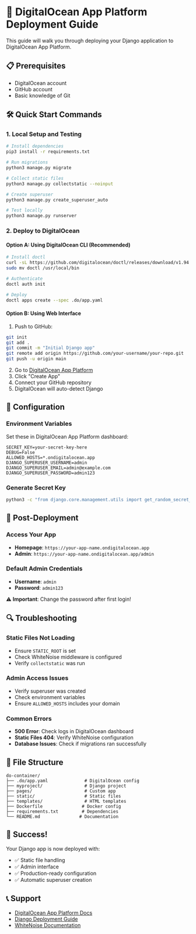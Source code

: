 # 🚀 DigitalOcean App Platform Deployment Guide

This guide will walk you through deploying your Django application to DigitalOcean App Platform.

## 📋 Prerequisites

- DigitalOcean account
- GitHub account
- Basic knowledge of Git

## 🛠️ Quick Start Commands

### 1. Local Setup and Testing

```bash
# Install dependencies
pip3 install -r requirements.txt

# Run migrations
python3 manage.py migrate

# Collect static files
python3 manage.py collectstatic --noinput

# Create superuser
python3 manage.py create_superuser_auto

# Test locally
python3 manage.py runserver
```

### 2. Deploy to DigitalOcean

#### Option A: Using DigitalOcean CLI (Recommended)

```bash
# Install doctl
curl -sL https://github.com/digitalocean/doctl/releases/download/v1.94.0/doctl-1.94.0-linux-amd64.tar.gz | tar -xzv
sudo mv doctl /usr/local/bin

# Authenticate
doctl auth init

# Deploy
doctl apps create --spec .do/app.yaml
```

#### Option B: Using Web Interface

1. Push to GitHub:
```bash
git init
git add .
git commit -m "Initial Django app"
git remote add origin https://github.com/your-username/your-repo.git
git push -u origin main
```

2. Go to [DigitalOcean App Platform](https://cloud.digitalocean.com/apps)
3. Click "Create App"
4. Connect your GitHub repository
5. DigitalOcean will auto-detect Django

## 🔧 Configuration

### Environment Variables

Set these in DigitalOcean App Platform dashboard:

```
SECRET_KEY=your-secret-key-here
DEBUG=False
ALLOWED_HOSTS=*.ondigitalocean.app
DJANGO_SUPERUSER_USERNAME=admin
DJANGO_SUPERUSER_EMAIL=admin@example.com
DJANGO_SUPERUSER_PASSWORD=admin123
```

### Generate Secret Key

```bash
python3 -c "from django.core.management.utils import get_random_secret_key; print(get_random_secret_key())"
```

## 🎯 Post-Deployment

### Access Your App

- **Homepage**: `https://your-app-name.ondigitalocean.app`
- **Admin**: `https://your-app-name.ondigitalocean.app/admin`

### Default Admin Credentials

- **Username**: `admin`
- **Password**: `admin123`

⚠️ **Important**: Change the password after first login!

## 🔍 Troubleshooting

### Static Files Not Loading
- Ensure `STATIC_ROOT` is set
- Check WhiteNoise middleware is configured
- Verify `collectstatic` was run

### Admin Access Issues
- Verify superuser was created
- Check environment variables
- Ensure `ALLOWED_HOSTS` includes your domain

### Common Errors
- **500 Error**: Check logs in DigitalOcean dashboard
- **Static Files 404**: Verify WhiteNoise configuration
- **Database Issues**: Check if migrations ran successfully

## 📁 File Structure

```
do-container/
├── .do/app.yaml              # DigitalOcean config
├── myproject/                # Django project
├── pages/                    # Custom app
├── static/                   # Static files
├── templates/                # HTML templates
├── Dockerfile               # Docker config
├── requirements.txt         # Dependencies
└── README.md               # Documentation
```

## 🎉 Success!

Your Django app is now deployed with:
- ✅ Static file handling
- ✅ Admin interface
- ✅ Production-ready configuration
- ✅ Automatic superuser creation

## 📞 Support

- [DigitalOcean App Platform Docs](https://docs.digitalocean.com/products/app-platform/)
- [Django Deployment Guide](https://docs.djangoproject.com/en/4.2/howto/deployment/)
- [WhiteNoise Documentation](https://whitenoise.readthedocs.io/)
